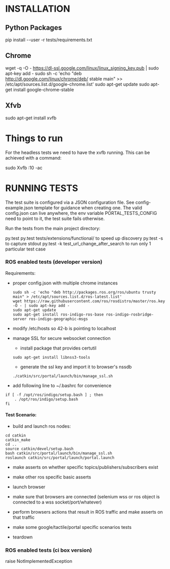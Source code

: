 INSTALLATION
=============

Python Packages
--------------

pip install --user -r tests/requirements.txt

Chrome
--------------

wget -q -O - https://dl-ssl.google.com/linux/linux_signing_key.pub | sudo apt-key add -
sudo sh -c 'echo "deb http://dl.google.com/linux/chrome/deb/ stable main" >> /etc/apt/sources.list.d/google-chrome.list'
sudo apt-get update
sudo apt-get install google-chrome-stable

Xfvb
--------------
 
sudo apt-get install xvfb

Things to run
==============

For the headless tests we need to have the xvfb running. This can be achieved with a command: 

sudo Xvfb :10 -ac

RUNNING TESTS
==============

The test suite is configured via a JSON configuration file.
See config-example.json template for guidance
when creating one.
The valid config.json can live anywhere, the env
variable PORTAL_TESTS_CONFIG need to point to it,
the test suite fails otherwise.

Run the tests from the main project directory:

py.test
py.test tests/extensions/functional/ to speed up discovery
py.test -s to capture stdout
py.test -k test_url_change_after_search to run only 1 particular test case

### ROS enabled tests (developer version)

Requirements:

- proper config.json with multiple chrome instances

    ```
    sudo sh -c 'echo "deb http://packages.ros.org/ros/ubuntu trusty main" > /etc/apt/sources.list.d/ros-latest.list'
    wget https://raw.githubusercontent.com/ros/rosdistro/master/ros.key -O - | sudo apt-key add -
    sudo apt-get update
    sudo apt-get install ros-indigo-ros-base ros-indigo-rosbridge-server ros-indigo-geographic-msgs
    ```

- modify /etc/hosts so 42-b is pointing to localhost
- manage SSL for secure websocket connection
  - install package that provides certutil
  ```
  sudo apt-get install libnss3-tools
  ```
  - generate the ssl key and import it to browser's nssdb
  ```
  ./catkin/src/portal/launch/bin/manage_ssl.sh
  ```

- add following line to ~/.bashrc for convenience
```
if [ -f /opt/ros/indigo/setup.bash ] ; then
    . /opt/ros/indigo/setup.bash
fi
```

#### Test Scenario:

- build and launch ros nodes:

```
cd catkin
catkin_make
cd ..
source catkin/devel/setup.bash
bash catkin/src/portal/launch/bin/manage_ssl.sh
roslaunch catkin/src/portal/launch/portal.launch
```



- make asserts on whether specific topics/publishers/subscribers exist
- make other ros specific basic asserts
- launch browser
- make sure that browsers are connected (selenium wss or ros object is connected to a wss socket/port/whatever)
- perform browsers actions that result in ROS traffic and make asserts on that traffic
- make some google/tactile/portal specific scenarios tests

- teardown

### ROS enabled tests (ci box version)

raise NotImplementedException